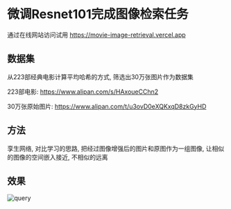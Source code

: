 # 微调Resnet101完成图像检索任务
通过在线网站访问试用 https://movie-image-retrieval.vercel.app

## 数据集
从223部经典电影计算平均哈希的方式, 筛选出30万张图片作为数据集

223部电影: https://www.alipan.com/s/HAxoueCChn2

30万张原始图片: https://www.alipan.com/t/u3ovD0eXQKxqD8zkGyHD

## 方法
孪生网络, 对比学习的思路, 把经过图像增强后的图片和原图作为一组图像, 让相似的图像的空间嵌入接近, 不相似的远离

## 效果
![query](query.png)

